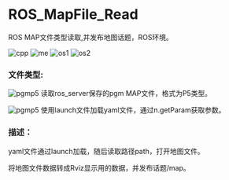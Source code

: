 # ROS_MapFile_Read
ROS MAP文件类型读取,并发布地图话题，ROS环境。 

![cpp](https://img.shields.io/badge/Use-C++-red) ![me](https://img.shields.io/badge/2019/11-Spray0-blue) ![os1](https://img.shields.io/badge/x64_Ubuntu-success-green) ![os2](https://img.shields.io/badge/ARM_Linux-unknown-yellow)

### 文件类型:

![pgmp5](https://img.shields.io/badge/File-PGM__P5-lightgrey) 读取ros_server保存的pgm MAP文件，格式为P5类型。

![pgmp5](https://img.shields.io/badge/File-yaml-ff69b4) 使用launch文件加载yaml文件，通过n.getParam获取参数。

### 描述：

yaml文件通过launch加载，随后读取路径path，打开地图文件。

将地图文件数据转成Rviz显示用的数据，并发布话题/map。


